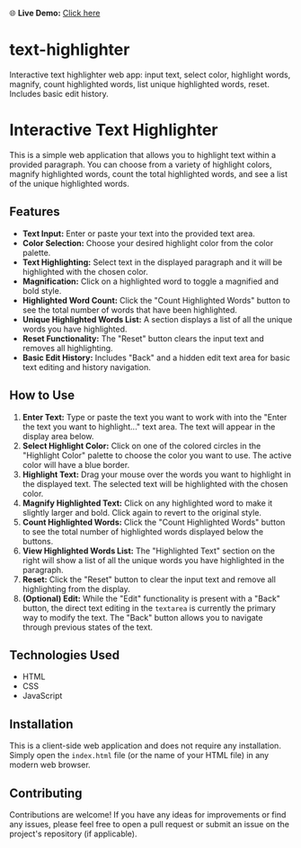 🌐 **Live Demo:** [Click here](https://smurtiranikhadanga.github.io/text-highlighter/)

# text-highlighter
 Interactive text highlighter web app: input text, select color, highlight words, magnify, count highlighted words, list unique highlighted words, reset. Includes basic edit history.
# Interactive Text Highlighter

This is a simple web application that allows you to highlight text within a provided paragraph. You can choose from a variety of highlight colors, magnify highlighted words, count the total highlighted words, and see a list of the unique highlighted words.

## Features

* **Text Input:** Enter or paste your text into the provided text area.
* **Color Selection:** Choose your desired highlight color from the color palette.
* **Text Highlighting:** Select text in the displayed paragraph and it will be highlighted with the chosen color.
* **Magnification:** Click on a highlighted word to toggle a magnified and bold style.
* **Highlighted Word Count:** Click the "Count Highlighted Words" button to see the total number of words that have been highlighted.
* **Unique Highlighted Words List:** A section displays a list of all the unique words you have highlighted.
* **Reset Functionality:** The "Reset" button clears the input text and removes all highlighting.
* **Basic Edit History:** Includes "Back" and a hidden edit text area for basic text editing and history navigation.

## How to Use

1.  **Enter Text:** Type or paste the text you want to work with into the "Enter the text you want to highlight..." text area. The text will appear in the display area below.
2.  **Select Highlight Color:** Click on one of the colored circles in the "Highlight Color" palette to choose the color you want to use. The active color will have a blue border.
3.  **Highlight Text:** Drag your mouse over the words you want to highlight in the displayed text. The selected text will be highlighted with the chosen color.
4.  **Magnify Highlighted Text:** Click on any highlighted word to make it slightly larger and bold. Click again to revert to the original style.
5.  **Count Highlighted Words:** Click the "Count Highlighted Words" button to see the total number of highlighted words displayed below the buttons.
6.  **View Highlighted Words List:** The "Highlighted Text" section on the right will show a list of all the unique words you have highlighted in the paragraph.
7.  **Reset:** Click the "Reset" button to clear the input text and remove all highlighting from the display.
8.  **(Optional) Edit:** While the "Edit" functionality is present with a "Back" button, the direct text editing in the `textarea` is currently the primary way to modify the text. The "Back" button allows you to navigate through previous states of the text.

## Technologies Used

* HTML
* CSS
* JavaScript

## Installation

This is a client-side web application and does not require any installation. Simply open the `index.html` file (or the name of your HTML file) in any modern web browser.

## Contributing

Contributions are welcome! If you have any ideas for improvements or find any issues, please feel free to open a pull request or submit an issue on the project's repository (if applicable).


